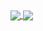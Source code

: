 <a href="https://github.com/anuraghazra/github-readme-stats">
  <img align="center" src="https://github-readme-stats.vercel.app/api?username=jorgesebastiao&include_all_commits=true&show_icons=true" />
</a>
<a href="https://github.com/anuraghazra/github-readme-stats">
  <img align="center" src="https://github-readme-stats.vercel.app/api/top-langs/?username=jorgesebastiao&layout=compact&langs_count=10" />
</a>
<!--
**jorgesebastiao/jorgesebastiao** is a ✨ _special_ ✨ repository because its `README.md` (this file) appears on your GitHub profile.

Here are some ideas to get you started:

- 🔭 I’m currently working on ...
- 🌱 I’m currently learning ...
- 👯 I’m looking to collaborate on ...
- 🤔 I’m looking for help with ...
- 💬 Ask me about ...
- 📫 How to reach me: ...
- 😄 Pronouns: ...
- ⚡ Fun fact: ...
-->
